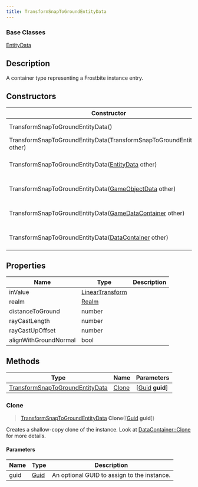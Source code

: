 ```yaml
---
title: TransformSnapToGroundEntityData
---
```

### Base Classes

[EntityData](EntityData)

## Description

A container type representing a Frostbite instance entry.

## Constructors

| Constructor                                                                                | Description                                                                                                                                           |
| ------------------------------------------------------------------------------------------ | ----------------------------------------------------------------------------------------------------------------------------------------------------- |
| TransformSnapToGroundEntityData()                                                          | Create a new instance of this container type.                                                                                                         |
| TransformSnapToGroundEntityData(TransformSnapToGroundEntityData other)                     | Create a reference copy of an instance of the same type.                                                                                              |
| TransformSnapToGroundEntityData([EntityData](EntityData) other)                            | Upcast an instance of type [EntityData](EntityData) to [TransformSnapToGroundEntityData](TransformSnapToGroundEntityData).                            |
| TransformSnapToGroundEntityData([GameObjectData](GameObjectData) other)                    | Upcast an instance of type [GameObjectData](GameObjectData) to [TransformSnapToGroundEntityData](TransformSnapToGroundEntityData).                    |
| TransformSnapToGroundEntityData([GameDataContainer](GameDataContainer) other)              | Upcast an instance of type [GameDataContainer](GameDataContainer) to [TransformSnapToGroundEntityData](TransformSnapToGroundEntityData).              |
| TransformSnapToGroundEntityData([DataContainer](/vext/ref/shared/class/datacontainer) other) | Upcast an instance of type [DataContainer](/vext/ref/shared/class/datacontainer) to [TransformSnapToGroundEntityData](TransformSnapToGroundEntityData). |

## Properties

| Name                  | Type                                                    | Description |
| --------------------- | ------------------------------------------------------- | ----------- |
| inValue               | [LinearTransform](/vext/ref/shared/class/lineartransform) |             |
| realm                 | [Realm](Realm)                                          |             |
| distanceToGround      | number                                                  |             |
| rayCastLength         | number                                                  |             |
| rayCastUpOffset       | number                                                  |             |
| alignWithGroundNormal | bool                                                    |             |

## Methods

| Type                                                               | Name            | Parameters                                     |
| ------------------------------------------------------------------ | --------------- | ---------------------------------------------- |
| [TransformSnapToGroundEntityData](TransformSnapToGroundEntityData) | [Clone](#clone) | \[[Guid](/vext/ref/shared/class/guid) **guid**\] |

### Clone

> [TransformSnapToGroundEntityData](TransformSnapToGroundEntityData) **Clone**(\[[Guid](/vext/ref/shared/class/guid) **guid**\])

Creates a shallow-copy clone of the instance. Look at [DataContainer::Clone](/vext/ref/shared/class/datacontainer#clone) for more details.

#### Parameters

| Name | Type         | Description                                 |
| ---- | ------------ | ------------------------------------------- |
| guid | [Guid](Guid) | An optional GUID to assign to the instance. |
